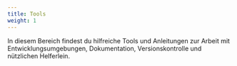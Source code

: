 ```yaml
---
title: Tools
weight: 1
---
```


In diesem Bereich findest du hilfreiche Tools und Anleitungen zur Arbeit mit Entwicklungsumgebungen, Dokumentation, Versionskontrolle und nützlichen Helferlein.

